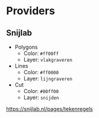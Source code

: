 ﻿# Providers
## Snijlab
* Polygons
  - Color: `#ff00ff`
  - Layer: `vlakgraveren`
* Lines
  - Color: `#ff0000`
  - Layer: `lijngraveren`
* Cut
  - Color: `#00ff00`
  - Layer: `snijden`

https://snijlab.nl/pages/tekenregels